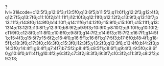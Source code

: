 ?lvl=31&code=c12:5f3;p12:6f3;r13:5f0;q13:6f5;b11:5f2;q11:6f1;g12:2f3;g12:4f3;q12:7f5;q13:7f6;c11:10f2;b11:11f1;i12:10f3;q12:11f0;b12:12f2;c13:9f3;q13:10f7;p13:11f3;r14:8f0;i14:9f0;b14:10f1;q14:11f6;r14:12f0;r15:9f0;c15:10f1;c15:11f1;q13:13f4;c13:12f3;i13:8f1;y12:9f0;b8:9f2;p9:9f3;r10:9f0;y8:10f2;q9:10f5;g10:10f2;c11:9f0;c12:8f0;c11:8f0;c10:8f0;c9:8f3;g14:7f2;c14:6f3;c15:7f2;c16:7f1;g14:5f1;c15:4f3;q15:5f7;r15:6f2;c16:4f0;p16:5f1;c16:6f1;q17:5f3;b17:6f0;b18:4f1;g18:5f1;c18:3f0;c17:3f0;c16:3f0;c15:3f0;i12:3f5;y13:2f3;q13:3f6;c13:4f0;b14:2f3;p14:3f0;r14:4f1;g6:4f1;q7:4f7;b7:5f2;p8:4f5;c8:5f1;c8:6f1;q9:4f3;r9:5f0;c9:6f0;g10:6f0;b11:4f1;g10:4f2;y6:3f2;c7:3f2;i8:3f3;i9:3f7;c10:3f2;c11:3f2;c8:2f2;c9:2f3;